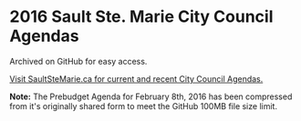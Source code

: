 # 2016 Sault Ste. Marie City Council Agendas

Archived on GitHub for easy access.

[Visit SaultSteMarie.ca for current and recent City Council Agendas.](https://saultstemarie.ca/City-Hall/City-Departments/City-Clerk/Council-Agendas-and-Minutes.aspx)

**Note:**
The Prebudget Agenda for February 8th, 2016 has been compressed
from it's originally shared form to meet the GitHub 100MB file size limit.
